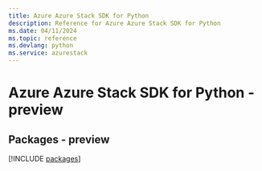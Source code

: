 ```yaml
---
title: Azure Azure Stack SDK for Python
description: Reference for Azure Azure Stack SDK for Python
ms.date: 04/11/2024
ms.topic: reference
ms.devlang: python
ms.service: azurestack
---
```

# Azure Azure Stack SDK for Python - preview
## Packages - preview
[!INCLUDE [packages](azure-stack-index.md)]